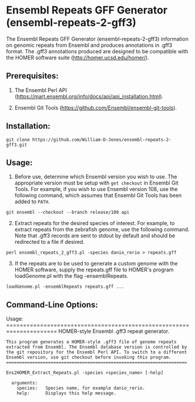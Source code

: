 # Ensembl Repeats GFF Generator (ensembl-repeats-2-gff3)

The Ensembl Repeats GFF Generator (ensembl-repeats-2-gff3) information on
genomic repeats from Ensembl and produces annotations in .gff3 format. The
.gff3 annotations produced are designed to be compatible with the HOMER 
software suite (http://homer.ucsd.edu/homer/).

## Prerequisites:

1. The Ensembl Perl API
(https://mart.ensembl.org/info/docs/api/api_installation.html).

2. Ensembl Git Tools (https://github.com/Ensembl/ensembl-git-tools).

## Installation:

```
git clone https://github.com/William-D-Jones/ensembl-repeats-2-gff3.git
```

## Usage:

1. Before use, determine which Ensembl version you wish to use. The appropriate
version must be setup with `get checkout` in Ensembl Git Tools. For example,
if you wish to use Ensembl version 108, use the following command, which
assumes that Ensembl Git Tools has been added to `PATH`.

```
git ensembl --checkout --branch release/108 api
```

2. Extract repeats for the desired species of interest. For example, to
extract repeats from the zebrafish genome, use the following command. Note
that .gff3 records are sent to stdout by default and should be redirected to
a file if desired.

```
perl ensembl_repeats_2_gff3.pl -species danio_rerio > repeats.gff
```

3. If the repeats are to be used to generate a custom genome with the HOMER
software, supply the repeats.gff file to HOMER's program loadGenome.pl with the
flag -ensemblRepeats.

```
loadGenome.pl -ensemblRepeats repeats.gff ...
```

## Command-Line Options:

Usage:
    =====================================================================
    HOMER-style Ensembl .gff3 repeat generator.

    This program generates a HOMER-style .gff3 file of genome repeats
    extracted from Ensembl. The Ensembl database version is controlled by
    the git repository for the Ensembl Perl API. To switch to a different
    Ensembl version, use git checkout before invoking this program.
    =====================================================================

    Ens2HOMER_Extract_Repeats.pl -species <species_name> [-help]

      arguments:
        species:   Species name, for example danio_rerio.
        help:      Displays this help message.

